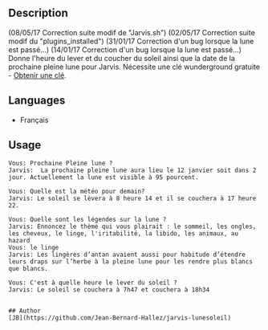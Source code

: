 <!---
IMPORTANT
=========
This README.md is displayed in the WebStore as well as within Jarvis app
Please do not change the structure of this file
Fill-in Description, Usage & Author sections
Make sure to rename the [en] folder into the language code your plugin is written in (ex: fr, es, de, it...)
For multi-language plugin:
- clone the language directory and translate commands/functions.sh
- optionally write the Description / Usage sections in several languages
-->
## Description
(08/05/17 Correction suite modif de "Jarvis.sh")
(02/05/17 Correction suite modif du "plugins_installed")
(31/01/17 Correction d'un bug lorsque la lune est passé...)
(14/01/17 Correction d'un bug lorsque la lune est passé...)
Donne l'heure du lever et du coucher du soleil ainsi que la date de la prochaine pleine lune pour Jarvis.
Nécessite une clé wunderground gratuite - [Obtenir une clé](https://www.wunderground.com/weather/api/).

## Languages

* Français

## Usage
```
Vous: Prochaine Pleine lune ?
Jarvis:  La prochaine pleine lune aura lieu le 12 janvier soit dans 2 jour. Actuellement la lune est visible à 95 pourcent.

Vous: Quelle est la météo pour demain?
Jarvis: Le soleil se lèvera à 8 heure 14 et il se couchera à 17 heure 22.

Vous: Quelle sont les légendes sur la lune ?
Jarvis: Ennoncez le thème qui vous plairait : le sommeil, les ongles, les cheveux, le linge, l'iritabilité, la libido, les animaux, au hazard
Vous: le linge 
Jarvis: Les lingères d’antan avaient aussi pour habitude d’étendre leurs draps sur l’herbe à la pleine lune pour les rendre plus blancs que blancs.

Vous: C'est à quelle heure le lever du soleil ?
Jarvis: Le soleil se couchera à 7h47 et couchera à 18h34


## Author
[JB](https://github.com/Jean-Bernard-Hallez/jarvis-lunesoleil)
